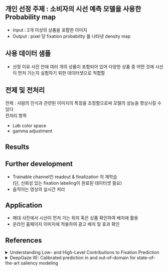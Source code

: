 ## 개인 선정 주제 : 소비자의 시선 예측 모델을 사용한 Probability map 
- Input : 2개 이상의 상품을 포함한 이미지
- Output : pixel 당 fixation probability 를 나타낸 density map 

## 사용 데이터 샘플
- 선정 이유
사진 안에 여러 개의 상품이 포함되어 있어 다양한 상품 중 어떤 것에 시선이 먼저 가는지 실험하기 위한 데이터셋으로 적합함

## 전제 및 전처리
전제 : 사람의 인식과 관련된 이미지의 특징을 조정함으로써 모델의 성능을 향상시킬 수 있다 <br>
전처리 항목  <br>
- L*a*b color space <br>
- gamma adjustment

## Results

## Further development

- Trainable channel인 readout & finalization 의 재학습 <br>
(단, 신뢰성 있는 fixation labeling이 완료된 데이터셋 필요)
- 움직이는 영상의 실시간 처리

## Application

- 매대 사진에서 시선이 먼저 가는 위치 혹은 상품 확인하여 배치에 활용
- 온라인 홈페이지 이미지에 적용하여 광고 배치 및 효과 확인

## References

<details>
<summary>Understanding Low- and High-Level Contributions to Fixation Prediction</summary>
<div markdown="1">

M. Kümmerer, T. S. A. Wallis, L. A. Gatys and M. Bethge, "Understanding Low- and High-Level Contributions to Fixation Prediction," 2017 IEEE International Conference on Computer Vision (ICCV), 2017, pp. 4799-4808, doi: 10.1109/ICCV.2017.513.

</div>
</details>

<details>
<summary>DeepGaze IIE: Calibrated prediction in and out-of-domain for state-of-the-art saliency modeling</summary>
<div markdown="1">
Akis Linardos, Matthias Kümmerer, Ori Press, Matthias Bethge; Proceedings of the IEEE/CVF International Conference on Computer Vision (ICCV), 2021, pp. 12919-12928
</div>
</details>

